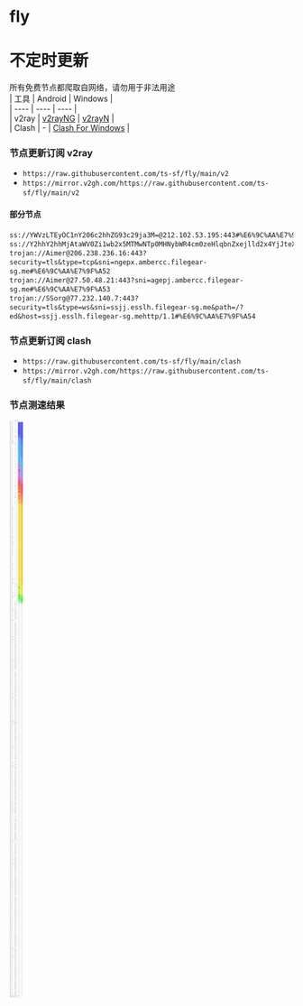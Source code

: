 # fly
# 不定时更新
所有免费节点都爬取自网络，请勿用于非法用途  
|  工具  | Android  | Windows  |  
|  ----  | ----   | ----  |  
| v2ray  | [v2rayNG](https://github.com/2dust/v2rayNG/releases) | [v2rayN](https://github.com/2dust/v2rayN/releases) |  
| Clash  | - | [Clash For Windows](https://github.com/2dust/clashN/releases) | 
  
### 节点更新订阅  v2ray
- `https://raw.githubusercontent.com/ts-sf/fly/main/v2`  
- `https://mirror.v2gh.com/https://raw.githubusercontent.com/ts-sf/fly/main/v2`  

#### 部分节点  
``` 
ss://YWVzLTEyOC1nY206c2hhZG93c29ja3M=@212.102.53.195:443#%E6%9C%AA%E7%9F%A5%2023.2MB%2Fs
ss://Y2hhY2hhMjAtaWV0Zi1wb2x5MTMwNTp0MHNybWR4cm0zeHlqbnZxejlld2x4YjJteXE3cmp1dg==@23.247.137.166:2377#US2
trojan://Aimer@206.238.236.16:443?security=tls&type=tcp&sni=ngepx.ambercc.filegear-sg.me#%E6%9C%AA%E7%9F%A52
trojan://Aimer@27.50.48.21:443?sni=agepj.ambercc.filegear-sg.me#%E6%9C%AA%E7%9F%A53
trojan://SSorg@77.232.140.7:443?security=tls&type=ws&sni=ssjj.esslh.filegear-sg.me&path=/?ed&host=ssjj.esslh.filegear-sg.mehttp/1.1#%E6%9C%AA%E7%9F%A54
```
### 节点更新订阅  clash
- `https://raw.githubusercontent.com/ts-sf/fly/main/clash`  
- `https://mirror.v2gh.com/https://raw.githubusercontent.com/ts-sf/fly/main/clash`  

### 节点测速结果
![image](traffic.png)
